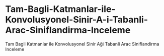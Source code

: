 # Tam-Bagli-Katmanlar-ile-Konvolusyonel-Sinir-A-i-Tabanli-Arac-Siniflandirma-Inceleme
Tam Bagli Katmanlar ile Konvolusyonel Sinir Aği Tabanli Arac Siniflandirma Inceleme
